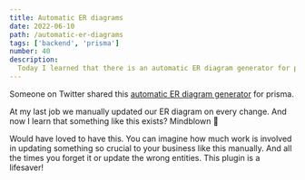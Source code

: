 ```yaml
---
title: Automatic ER diagrams
date: 2022-06-10
path: /automatic-er-diagrams
tags: ['backend', 'prisma']
number: 40
description:
  Today I learned that there is an automatic ER diagram generator for prisma
---
```


Someone on Twitter shared this
[automatic ER diagram generator](https://github.com/keonik/prisma-erd-generator)
for prisma.

At my last job we manually updated our ER diagram on every change. And now I
learn that something like this exists? Mindblown 🤯

Would have loved to have this. You can imagine how much work is involved in
updating something so crucial to your business like this manually. And all the
times you forget it or update the wrong entities. This plugin is a lifesaver!
